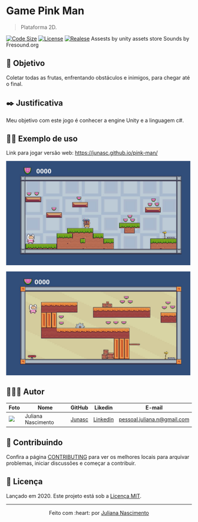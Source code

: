 # Game Pink Man
> Plataforma 2D.

[![Code Size][code-size]][code-url]
[![License][MIT-license]][MIT-url]
[![Realese][version]][version-url]
Assests by unity assets store
Sounds by Fresound.org


## 🎯 Objetivo
Coletar todas as frutas, enfrentando obstáculos e inimigos, para chegar até o final.


## ✒️ Justificativa

Meu objetivo com este jogo é conhecer a engine Unity e a linguagem c#.

## 👨‍🏫 Exemplo de uso

Link para jogar versão web: https://junasc.github.io/pink-man/

<p align="center" style="width: 500px">
  <img src=".github/pinkmanimage1.JPG">
</p>

<p align="center" style="width: 500px">
  <img src=".github/pinkmanimage2.JPG">
</p>


## 👨🏼‍💻 Autor

Foto | Nome | GitHub | Likedin | E-mail
---- | ---- | ------ | ------- | ------
<img src="https://avatars.githubusercontent.com/u/67393173?s=400&u=a5031581a69834b8a34a0246c3ff8174d68964da&v=4" width="100px"> | Juliana Nascimento | [Junasc](https://github.com/Junasc) | [Linkedin](https://www.linkedin.com/in/juliana-nascimento18/) | pessoal.juliana.n@gmail.com

## 🤝 Contribuindo

Confira a página [CONTRIBUTING](.github/CONTRIBUTING-PT-BR.md) para ver os melhores locais para arquivar problemas, iniciar discussões e começar a contribuir.

## 📃 Licença

Lançado em 2020.
Este projeto está sob a [Licença MIT](./LICENSE.md).

---

<p align="center">
    Feito com :heart: por <a href="https://github.com/Junasc">Juliana Nascimento</a>
</p>

<!-- Markdown link & img dfn's -->
[code-size]: https://img.shields.io/github/languages/code-size/gcairesdev/project-template
[code-url]: https://github.com/gcairesdev/project-template

[MIT-license]: https://img.shields.io/github/license/gcairesdev/project-template
[MIT-url]: https://github.com/gcairesdev/project-template/blob/master/LICENSE.md

[version]: https://img.shields.io/github/v/release/gcairesdev/project-template?include_prereleases
[version-url]: https://github.com/gcairesdev/project-template


